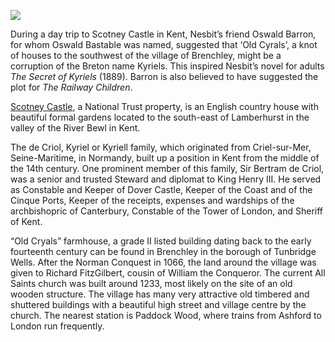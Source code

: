 <a href="https://dev.visual-essays.app"><img src="https://dev-visual-essays.netlify.app/images/ve-button.png"></a>
<param ve-config title="Edith Nesbit, Scotney Castle" author="Eleanor Fitzsimons" layout="vtl" banner="/images/banners/19c.jpg">

<param ve-entity eid="Q2197855" aliases="Brenchley">
<param ve-entity eid="Q7435720" aliases="Scotney Castle">
<param ve-entity eid="Q950970" aliases="Dover Castle">
<param ve-entity eid="Q748895" aliases="Cinque Ports">
<param ve-entity eid="Q665489" aliases="Tunbridge Wells">
<param ve-entity eid="Q2063096" aliases="Paddock Wood">
<param ve-entity eid="Q7108096" aliases="Oswald Barron">
<param ve-entity eid="Q670675" aliases="Criel-sur-Mer">
<param ve-entity eid="Q748895" aliases="Cinque Ports">

During a day trip to Scotney Castle in Kent, Nesbit’s friend Oswald Barron, for whom Oswald Bastable was named, suggested that ‘Old Cyrals’, a knot of houses to the southwest of the village of Brenchley, might be a corruption of the Breton name Kyriels. This inspired Nesbit’s novel for adults _The Secret of Kyriels_ (1889). Barron is also believed to have suggested the plot for _The Railway Children_.
<param ve-map center="Q2197855" zoom="15">

[Scotney Castle](https://www.nationaltrust.org.uk/scotney-castle), a National Trust property, is an English country house with beautiful formal gardens located to the south-east of Lamberhurst in the valley of the River Bewl in Kent. 
<param ve-image url="https://upload.wikimedia.org/wikipedia/commons/a/ab/Scotney_Castle_with_white_wisteria.JPG" label="Scotney Castle with white wisteria" attribution="User:Jasper33, Public domain, via Wikimedia Commons">
<param ve-map center="Q7435720" zoom="15">

The de Criol, Kyriel or Kyriell family, which originated from Criel-sur-Mer, Seine-Maritime, in Normandy, built up a position in Kent from the middle of the 14th century. One prominent member of this family, Sir Bertram de Criol, was a senior and trusted Steward and diplomat to King Henry III. He served as Constable and Keeper of Dover Castle, Keeper of the Coast and of the Cinque Ports, Keeper of the receipts, expenses and wardships of the archbishopric of Canterbury, Constable of the Tower of London, and Sheriff of Kent.
<param ve-image url="https://upload.wikimedia.org/wikipedia/commons/a/a1/BL_MS_Royal_14_C_VII_f.9_%28Henry_III%29.jpg" label="King Henry III" attribution="BL MS Royal 14 C VII f.9, Matthew Paris (Historia Anglorum), Public domain, via Wikimedia Commons">
<param ve-map center="Q748895" zoom="8">

“Old Cryals” farmhouse, a grade II listed building dating back to the early fourteenth century can be found in Brenchley in the borough of Tunbridge Wells. After the Norman Conquest in 1066, the land around the village was given to Richard FitzGilbert, cousin of William the Conqueror. The current All Saints church was built around 1233, most likely on the site of an old wooden structure. The village has many very attractive old timbered and shuttered buildings with a beautiful high street and village centre by the church. The nearest station is Paddock Wood, where trains from Ashford to London run frequently.
<param ve-image url="https://upload.wikimedia.org/wikipedia/commons/b/b3/Pond%2C_Cryals_Farm_-_geograph.org.uk_-_1745032.jpg" label="The Pond, Cryals Farm" attribution="Nigel Chadwick, CC BY-SA 2.0, via Wikimedia Commons">
<param ve-map center="Q26554237" zoom="12">
